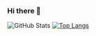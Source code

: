 ### Hi there 👋

<!--
**EngineerkimTech/EngineerkimTech** is a ✨ _special_ ✨ repository because its `README.md` (this file) appears on your GitHub profile.

Here are some ideas to get you started:

- 🔭 I’m currently working on ...
- 🌱 I’m currently learning ...
- 👯 I’m looking to collaborate on ...
- 🤔 I’m looking for help with ...
- 💬 Ask me about ...
- 📫 How to reach me: ...
- 😄 Pronouns: ...
- ⚡ Fun fact: ...
-->
![GitHub Stats](https://github-readme-stats.vercel.app/api?username=EngineerkimTech&theme=radical)
[![Top Langs](https://github-readme-stats.vercel.app/api/top-langs/?username=EngineerkimTech)](https://github.com/anuraghazra/github-readme-stats)
